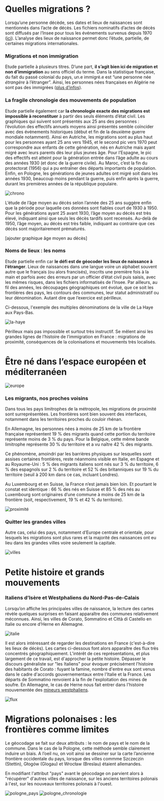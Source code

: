 Quelles migrations ?
====================

Lorsqu’une personne décède, ses dates et lieux de naissances sont
mentionnés dans l’acte de décès. Les fichiers nominatifs d’actes de
décès sont diffusés par l’Insee pour tous les événements survenus depuis
1970 ([ici](https://www.insee.fr/fr/information/4769950)). L’analyse des
lieux de naissance permet donc l’étude, partielle, de certaines
migrations internationales.

### Migrations et non immigration

Etude partielle à plusieurs titres. D’une part, **il s’agit bien ici de
migration et non d’immigration** au sens officiel du terme. Dans la
statistique française, du fait du passé colonial du pays, un.e immigré.e
est “une personne née *étrangère* à l’étranger”. Ainsi, les personnes
nées françaises en Algérie ne sont pas des immigrées ([plus
d’infos](https://www.insee.fr/fr/statistiques/fichier/2416930/insee-en-bref-immigration.pdf)).

### La fragile chronologie des mouvements de population

Etude partielle également car **la chronologie exacte des migrations est
impossible à reconstituer** à partir des seuls éléments d’état civil.
Les graphiques qui suivent sont présentés aux 25 ans des personnes :
l’évolution des effectifs annuels moyens ainsi présentés semble
coïncider avec des événements historiques (début et fin de la deuxième
guerre mondiale notamment). Ainsi en Autriche, les migrations sont au
plus haut pour les personnes ayant 25 ans vers 1945, et le second pic
vers 1970 peut correspondre aux enfants de cette génération, nés en
Autriche mais ayant migré avec leurs parents dès leur plus jeunes âge.
Pour l’Espagne, le pic des effectifs est atteint pour la génération
entrée dans l’âge adulte au cours des années 1930 (et donc de la guerre
civile). Au Maroc, c’est la fin du protectorat (1956) qui a pu entraîner
des départs importants de population. Enfin, en Pologne, les générations
de jeunes adultes ont migré soit dans les années 1930, beaucoup moins
pendant la guerre, puis enfin après la guerre, durant les premières
années de la république populaire.

![chrono](https://github.com/RL31/Migrations-vers-la-France/blob/bfb39ee792aaa6b720610c2e0f83d1e34c83c4e1/sorties/chronologie_4.jpeg)

L’étude de l’âge moyen au décès selon l’année des 25 ans suggère enfin
que la période pour laquelle ces données sont fiables court de 1930 à
1950. Pour les générations ayant 25 avant 1930, l’âge moyen au décès est
très élevé, indiquant ainsi que seuls les décès tardifs sont recensés.
Au-delà de 1950, l’âge moyen, au décès est très faible, indiquant au
contraire que ces décès sont majoritairement prématurés.

[ajouter graphique âge moyen au décès]


### Noms de lieux : les noms

Etude partielle enfin car **le défi est de géocoder les lieux de
naissance à l’étranger**. Lieux de naissances dans une langue voire un
alphabet souvent autre que le français (ou alors francisés), inscrits
une première fois à la main et parfois avec des erreurs par un officier
d’état civil puis saisis, avec les mêmes risques, dans les fichiers
informatisés de l’Insee. Par ailleurs, au fil des années, les découpages
géographiques ont évolué, que ce soit les frontières des pays, les
contours des communes, leur statut administratif ou leur dénomination.
Autant dire que l’exercice est périlleux.

Ci-dessous, l'exemple des multiples dénominations de la ville de La Haye aux Pays-Bas.

![la-haye](https://github.com/RL31/Migrations-vers-la-France/blob/7b1fb931b3caa1e3f8ce5e35904de75f6374da4a/sorties/exemple_lahaye.jpg)

Périlleux mais pas impossible et surtout très instructif. Se mêlent
ainsi les grandes lignes de l’histoire de l’immigration en France :
migrations de proximité, conséquences de la colonisations et mouvements
très localisés.

Être né dans l’espace européen et méditerranéen
=============================================================

![europe](https://github.com/RL31/Migrations-vers-la-France/blob/7b1fb931b3caa1e3f8ce5e35904de75f6374da4a/sorties/europe.jpg)

### Les migrants, nos proches voisins

Dans tous les pays limitrophes de la métropole, les migrations de
proximité sont surreprésentées. Les frontières sont bien souvent des interfaces,
notamment dans les territoires proches du couloir rhénan.

En Allemagne, les personnes nées à moins de 25 km de la frontière
française représentent 19 % des migrants quand cette portion du
territoire représente moins de 3 % du pays. Pour la Belgique, cette même
bande limitrophe représente 30 % du territoire et a vu naître 42 % des
migrants.

Ce phénomène, amoindri par les barrières physiques sur lesquelles sont
assises certaines frontières, reste néanmoins visible en Italie, en
Espagne et au Royaume-Uni : 5 % des migrants italiens sont nés sur 3 %
du territoire, 6 % des espagnols sur 2 % du territoire et 52 % des
britanniques sur 19 % du territoire (seuil à 200 km dans ce cas,
incluant Londres).

Au Luxembourg et en Suisse, la France n’est jamais bien loin. Et
pourtant le constat est identique : 66 % des nés en Suisse et 85 % des
nés au Luxembourg sont originaires d’une commune à moins de 25 km de la
frontière (soit, respectivement, 19 % et 42 % du territoire).

![proximité](https://github.com/RL31/Migrations-vers-la-France/blob/0e87133e02b1907896add964c57f8dafa9228ad0/sorties/waffle_distance.jpeg)

### Quitter les grandes villes

Autre cas, celui des pays, notamment d’Europe centrale et orientale,
pour lesquels les migrations sont plus rares et la majorité des naissances ont eu lieu dans les grandes
villes voire seulement la capitale.

![villes](https://github.com/RL31/Migrations-vers-la-France/blob/0e022b12b06878f9b12c58c709d7add154c8bfe2/sorties/montage_gdes_villes.jpg)

Petite histoire et grands mouvements
====================================

### Italiens d’Isère et Westphaliens du Nord-Pas-de-Calais

Lorsqu’on affiche les principales villes de naissance, la
lecture des cartes révèle quelques surprises en faisant apparaître des communes
relativement méconnues. Ainsi, les villes de Corato,
 Sommatino et Città di Castello en Italie ou encore d’Herne en Allemagne.

![italie](https://github.com/RL31/Migrations-vers-la-France/blob/1e18282062826c87d6009a5e02694e2c7e451f47/sorties/ITALIE2.jpeg)

Il est alors intéressant de regarder les destinations en France (c'est-à-dire les lieux de décès). Les cartes ci-dessous
font alors apparaître des flux très concentrés géographiquement. L'intérêt de ces représentations, et plus largement de ce travail, est d'approcher la petite histoire. Dépasser le discours généraliste sur "les Italiens" pour évoquer précisément l'histoire 
des habitants de Corato : fuyant la famine, nombre d'entre eux sont venus dans le cadre d'accords gouvernementaux entre l'Italie et la France. Les départs de Sommatino renvoient à la fin de l'exploitation des mines de soufre.
En Allemagne, le cas de Herne nous fait entrer dans l'histoire mouvementée des [mineurs westphaliens](https://fr.wikipedia.org/wiki/Mineurs_westphaliens).

![flux](https://github.com/RL31/Migrations-vers-la-France/blob/0e87133e02b1907896add964c57f8dafa9228ad0/sorties/montage_flux.jpg)

Migrations polonaises : les frontières comme limites
====================================================

Le géocodage se fait sur deux attributs : le nom de pays et le nom de la
commune. Dans le cas de la Pologne, cette méthode semble clairement
induire un biais. A l’oeil nu, on voit ainsi se dessiner sur la carte
l’ancienne frontière occidentale du pays, lorsque des villes commme
Szczeczin (Stettin), Głogów (Glogau) et Wrocław (Breslau) étaient
allemandes.

En modifiant l'attribut "pays" avant le géocodage on parvient alors à "récupérer"
d'autres villes de naissance, sur les anciens territoires polonais à l'est, sur les nouveaux territoires polonais à l'ouest.

![pologne_pays](https://github.com/RL31/Migrations-vers-la-France/blob/1d55b214855cef0ec617f5ede9769e478c06e0ac/sorties/frontieres_polonaises.jpeg)
![pologne_chronologie](https://github.com/RL31/Migrations-vers-la-France/blob/1d55b214855cef0ec617f5ede9769e478c06e0ac/sorties/evolution_pologne.jpeg)

